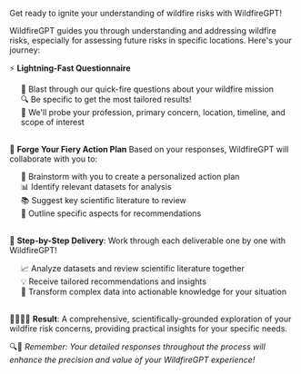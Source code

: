 Get ready to ignite your understanding of wildfire risks with WildfireGPT!

WildfireGPT guides you through understanding and addressing wildfire risks, especially for assessing future risks in specific locations. Here's your journey:

⚡ **Lightning-Fast Questionnaire**
<div style='margin-left: 20px;'>
    🌟 Blast through our quick-fire questions about your wildfire mission<br>
    🔍 Be specific to get the most tailored results!<br>
    📝 We'll probe your profession, primary concern, location, timeline, and scope of interest<br><br>
</div>


🎯 **Forge Your Fiery Action Plan** Based on your responses, WildfireGPT will collaborate with you to:
<div style='margin-left: 20px;'>
    🧠 Brainstorm with you to create a personalized action plan<br>
    📊 Identify relevant datasets for analysis<br>
    📚 Suggest key scientific literature to review<br>
    🎯 Outline specific aspects for recommendations<br><br>
</div>


🔬 **Step-by-Step Delivery**: Work through each deliverable one by one with WildfireGPT!
<div style='margin-left: 20px;'>
    📈 Analyze datasets and review scientific literature together<br>
    💡 Receive tailored recommendations and insights<br>
    🌋 Transform complex data into actionable knowledge for your situation<br><br>
</div>

👨‍🚒👩‍🚒 **Result**: A comprehensive, scientifically-grounded exploration of your wildfire risk concerns, providing practical insights for your specific needs.

🔍🔎 *Remember: Your detailed responses throughout the process will enhance the precision and value of your WildfireGPT experience!* 